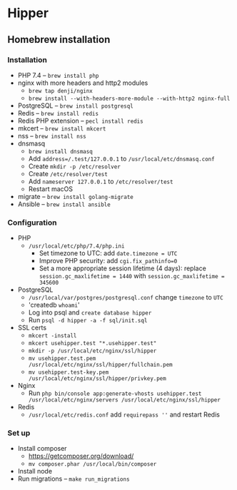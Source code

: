# Hipper

## Homebrew installation

### Installation

- PHP 7.4 – `brew install php`
- nginx with more headers and http2 modules
    - `brew tap denji/nginx`
    - `brew install --with-headers-more-module --with-http2 nginx-full`
- PostgreSQL – `brew install postgresql`
- Redis – `brew install redis`
- Redis PHP extension – `pecl install redis`
- mkcert – `brew install mkcert`
- nss – `brew install nss`
- dnsmasq
    - `brew install dnsmasq`
    - Add `address=/.test/127.0.0.1` to `/usr/local/etc/dnsmasq.conf`
    - Create `mkdir -p /etc/resolver`
    - Create `/etc/resolver/test`
    - Add `nameserver 127.0.0.1` to `/etc/resolver/test`
    - Restart macOS
- migrate – `brew install golang-migrate`
- Ansible – `brew install ansible`

### Configuration

- PHP
    - `/usr/local/etc/php/7.4/php.ini`
        - Set timezone to UTC: add `date.timezone = UTC`
        - Improve PHP security: add `cgi.fix_pathinfo=0`
        - Set a more appropriate session lifetime (4 days): replace `session.gc_maxlifetime = 1440` with `session.gc_maxlifetime = 345600`
- PostgreSQL
    - `/usr/local/var/postgres/postgresql.conf` change `timezone` to `UTC`
    - 'createdb `whoami`'
    - Log into psql and `create database hipper`
    - Run `psql -d hipper -a -f sql/init.sql`
- SSL certs
    - `mkcert -install`
    - `mkcert usehipper.test "*.usehipper.test"`
    - `mkdir -p /usr/local/etc/nginx/ssl/hipper`
    - `mv usehipper.test.pem /usr/local/etc/nginx/ssl/hipper/fullchain.pem`
    - `mv usehipper.test-key.pem /usr/local/etc/nginx/ssl/hipper/privkey.pem`
- Nginx
    - Run `php bin/console app:generate-vhosts usehipper.test /usr/local/etc/nginx/servers /usr/local/etc/nginx/ssl/hipper`
- Redis
    - `/usr/local/etc/redis.conf` add `requirepass ''` and restart Redis

### Set up

- Install composer
    - https://getcomposer.org/download/
    - `mv composer.phar /usr/local/bin/composer`
- Install node
- Run migrations – `make run_migrations`
